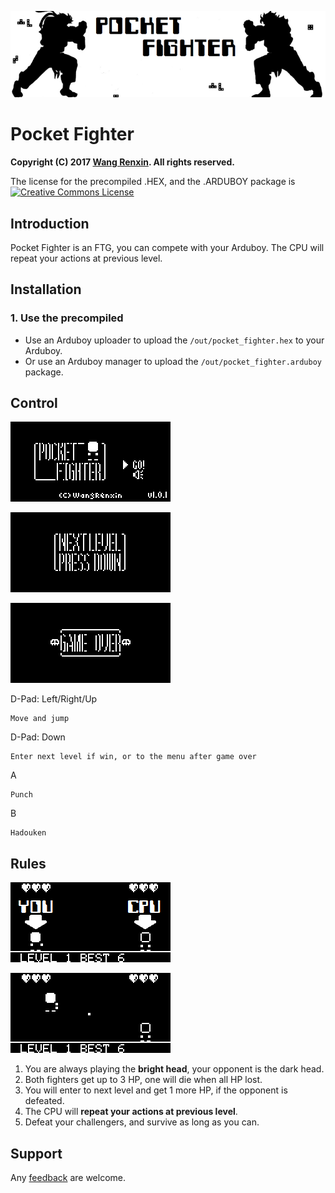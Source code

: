 ![](docs/banner.png)

# Pocket Fighter

**Copyright (C) 2017 [Wang Renxin](https://github.com/paladin-t/). All rights reserved.**

The license for the precompiled .HEX, and the .ARDUBOY package is <a rel="license" href="http://creativecommons.org/licenses/by-sa/4.0/"><img alt="Creative Commons License" style="border-width:0" src="https://i.creativecommons.org/l/by-sa/4.0/80x15.png" /></a>

## Introduction

Pocket Fighter is an FTG, you can compete with your Arduboy. The CPU will repeat your actions at previous level.

## Installation

### 1. Use the precompiled

* Use an Arduboy uploader to upload the `/out/pocket_fighter.hex` to your Arduboy.
* Or use an Arduboy manager to upload the `/out/pocket_fighter.arduboy` package.

## Control

![](docs/menu1.png)

![](docs/win1.png)

![](docs/lose1.png)

D-Pad: Left/Right/Up

	Move and jump

D-Pad: Down

	Enter next level if win, or to the menu after game over

A

	Punch

B

	Hadouken

## Rules

![](docs/fight1.png)

![](docs/fight2.png)

1. You are always playing the **bright head**, your opponent is the dark head.
2. Both fighters get up to 3 HP, one will die when all HP lost.
3. You will enter to next level and get 1 more HP, if the opponent is defeated.
4. The CPU will **repeat your actions at previous level**.
5. Defeat your challengers, and survive as long as you can.

## Support

Any [feedback](mailto:hellotony521@qq.com) are welcome.
